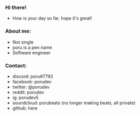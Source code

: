 ### Hi there!
- How is your day so far, hope it's great!

### About me:
- Not single
- poru is a pen name
- Software engineer

### Contact:
- discord: poru#7792
- facebook: porudev
- twitter: @porudev
- reddit: porudev
- ig: porudev5
- soundcloud: porubeats (no longer making beats, all private)
- github: here
